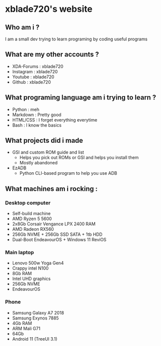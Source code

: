 # xblade720's website

## Who am i ?

I am a small dev trying to learn programing by coding useful programs

## What are my other accounts ?
- XDA-Forums : xblade720
- Instagram  : xblade720
- Youtube    : xblade720
- Github     : xblade720

## What programing language am i trying to learn ? 

- Python    : meh
- Markdown  : Pretty good
- HTML/CSS  : I forget everything everytime
- Bash      : I know the basics

## What projects did i made

- GSI and custom ROM guide and list 
    - Helps you pick out ROMs or GSI and helps you install them
    - Mostly abandoned
- EzADB
    - Python CLI-based program to help you use ADB
## What machines am i rocking :

### Desktop computer

- Self-build machine
- AMD Ryzen 5 5600
- 2x8Gb Corsair Vengance LPX 2400 RAM
- AMD Radeon RX560
- 256Gb NVME + 256Gb SSD SATA + 1tb HDD
- Dual-Boot EndeavourOS + Windows 11 ReviOS

### Main laptop

- Lenovo 500w Yoga Gen4
- Crappy intel N100
- 8Gb RAM
- Intel UHD graphics
- 256Gb NVME
- EndeavourOS

### Phone

- Samsung Galaxy A7 2018
- Samsung Exynos 7885
- 4Gb RAM
- ARM Mali G71
- 64Gb
- Android 11 (TreeUI 3.1)
